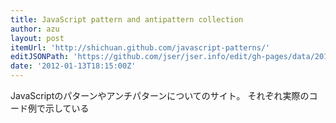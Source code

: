 ```yaml
---
title: JavaScript pattern and antipattern collection
author: azu
layout: post
itemUrl: 'http://shichuan.github.com/javascript-patterns/'
editJSONPath: 'https://github.com/jser/jser.info/edit/gh-pages/data/2012/01/index.json'
date: '2012-01-13T18:15:00Z'
---
```

JavaScriptのパターンやアンチパターンについてのサイト。
それぞれ実際のコード例で示している
